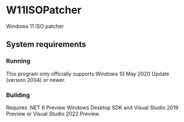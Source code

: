 # W11ISOPatcher
Windows 11 ISO patcher

## System requirements
### Running
This program only officially supports Windows 10 May 2020 Update (version 2004) or newer.

### Building
Requires .NET 6 Preview Windows Desktop SDK and Visual Studio 2019 Preview or Visual Studio 2022 Preview.

